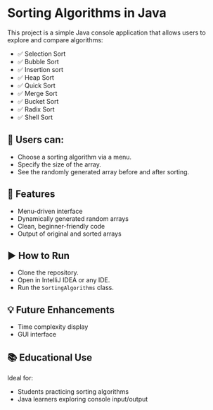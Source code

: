 # Sorting Algorithms in Java

This project is a simple Java console application that allows users to explore and compare algorithms:

- ✅ Selection Sort
- ✅ Bubble Sort
- ✅ Insertion sort
- ✅ Heap Sort
- ✅ Quick Sort
- ✅ Merge Sort
- ✅ Bucket Sort
- ✅ Radix Sort
- ✅ Shell Sort

## 👤 Users can:
- Choose a sorting algorithm via a menu.
- Specify the size of the array.
- See the randomly generated array before and after sorting.

## 🔧 Features
- Menu-driven interface
- Dynamically generated random arrays
- Clean, beginner-friendly code
- Output of original and sorted arrays

## ▶️ How to Run
- Clone the repository.
- Open in IntelliJ IDEA or any IDE.
- Run the `SortingAlgorithms` class.

## 💡 Future Enhancements
- Time complexity display
- GUI interface

## 📚 Educational Use
Ideal for:
- Students practicing sorting algorithms
- Java learners exploring console input/output
